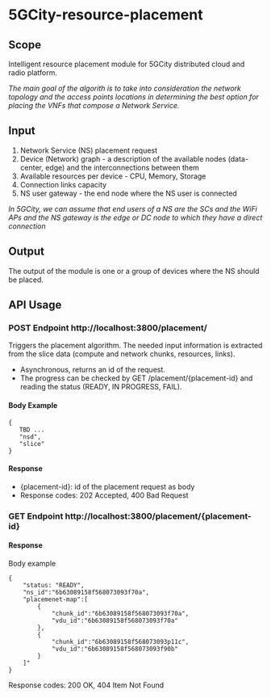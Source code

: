 # 5GCity-resource-placement

## Scope

Intelligent resource placement module for 5GCity distributed cloud and radio platform.

*The main goal of the algorith is to take into consideration the network topology and the access points locations in determining the best option for placing the VNFs that compose a Network Service.* 

## Input 

1) Network Service (NS) placement request
2) Device (Network) graph - a description of the available nodes (data-center, edge) and the interconnections between them
3) Available resources per device - CPU, Memory, Storage
4) Connection links capacity
5) NS user gateway - the end node where the NS user is connected 

  *In 5GCity, we can assume that end users of a NS are the SCs and the WiFi APs and the NS gateway is the edge or DC node to which they have a direct connection*

## Output

The output of the module is one or a group of devices where the NS should be placed.

## API Usage

### POST Endpoint  http://localhost:3800/placement/

Triggers the placement algorithm. The needed input information is extracted from the slice data (compute and network chunks, resources, links).

- Asynchronous, returns an id of the request.
- The progress can be checked by GET /placement/{placement-id} and reading the status (READY, IN PROGRESS, FAIL).

#### Body Example 
```
{
   TBD ...
   "nsd",
   "slice"
}
```
#### Response 

- {placement-id}: id of the placement request as body
- Response codes: 202 Accepted,  400 Bad Request

### GET Endpoint http://localhost:3800/placement/{placement-id}

#### Response

Body example
```
{    
    "status: "READY",
    "ns_id":"6b63089158f568073093f70a",
    "placemenet-map":[  
        {  
            "chunk_id":"6b63089158f568073093f70a",
            "vdu_id":"6b63089158f568073093f70a"
        },
        {  
            "chunk_id":"6b63089158f568073093p11c",
            "vdu_id":"6b63089158f568073093f90b"
        }
    ]"
}
```

Response codes: 200 OK, 404 Item Not Found




